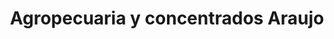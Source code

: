 ---
title: "Agropecuaria y concentrados Araujo"
url: /puerto-araujo/agropecuaria-y-concentrados-araujo/
shop: Landwirtschaftlich
---